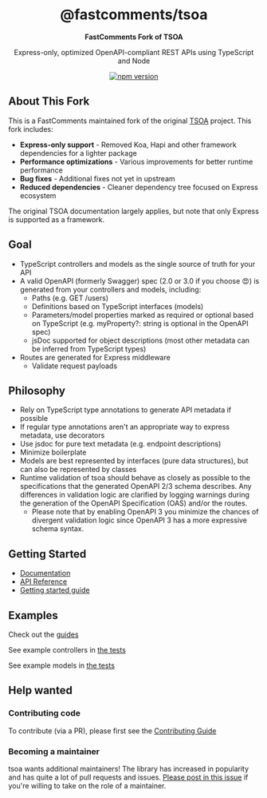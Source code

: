 <div align="center">
  <h1>@fastcomments/tsoa</h1>
  
**FastComments Fork of TSOA**

Express-only, optimized OpenAPI-compliant REST APIs using TypeScript and Node

[![npm version](https://img.shields.io/npm/v/@fastcomments/tsoa/latest)](https://www.npmjs.com/package/@fastcomments/tsoa)

</div>

## About This Fork

This is a FastComments maintained fork of the original [TSOA](https://github.com/lukeautry/tsoa) project. This fork includes:

- **Express-only support** - Removed Koa, Hapi and other framework dependencies for a lighter package
- **Performance optimizations** - Various improvements for better runtime performance
- **Bug fixes** - Additional fixes not yet in upstream
- **Reduced dependencies** - Cleaner dependency tree focused on Express ecosystem

The original TSOA documentation largely applies, but note that only Express is supported as a framework.

## Goal

- TypeScript controllers and models as the single source of truth for your API
- A valid OpenAPI (formerly Swagger) spec (2.0 or 3.0 if you choose 😍) is generated from your controllers and models, including:
  - Paths (e.g. GET /users)
  - Definitions based on TypeScript interfaces (models)
  - Parameters/model properties marked as required or optional based on TypeScript (e.g. myProperty?: string is optional in the OpenAPI spec)
  - jsDoc supported for object descriptions (most other metadata can be inferred from TypeScript types)
- Routes are generated for Express middleware
  - Validate request payloads

## Philosophy

- Rely on TypeScript type annotations to generate API metadata if possible
- If regular type annotations aren't an appropriate way to express metadata, use decorators
- Use jsdoc for pure text metadata (e.g. endpoint descriptions)
- Minimize boilerplate
- Models are best represented by interfaces (pure data structures), but can also be represented by classes
- Runtime validation of tsoa should behave as closely as possible to the specifications that the generated OpenAPI 2/3 schema describes. Any differences in validation logic are clarified by logging warnings during the generation of the OpenAPI Specification (OAS) and/or the routes.
  - Please note that by enabling OpenAPI 3 you minimize the chances of divergent validation logic since OpenAPI 3 has a more expressive schema syntax.

## Getting Started

- [Documentation](https://tsoa-community.github.io/docs/)
- [API Reference](https://tsoa-community.github.io/reference/)
- [Getting started guide](https://tsoa-community.github.io/docs/getting-started)

## Examples

Check out the [guides](https://tsoa-community.github.io/docs/getting-started)

See example controllers in [the tests](tests/fixtures/controllers)

See example models in [the tests](tests/fixtures/testModel.ts)

## Help wanted

### Contributing code

To contribute (via a PR), please first see the [Contributing Guide](https://github.com/lukeautry/tsoa/tree/master/docs/CONTRIBUTING.md)

### Becoming a maintainer

tsoa wants additional maintainers! The library has increased in popularity and has quite a lot of pull requests and issues. [Please post in this issue](https://github.com/lukeautry/tsoa/issues/236) if you're willing to take on the role of a maintainer.
